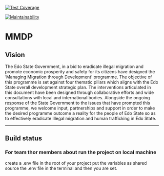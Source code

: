 [![Test Coverage](https://api.codeclimate.com/v1/badges/144a347123fc9ec7f179/test_coverage)](https://codeclimate.com/github/andela/mmdp_site/test_coverage)

[![Maintainability](https://api.codeclimate.com/v1/badges/144a347123fc9ec7f179/maintainability)](https://codeclimate.com/github/andela/mmdp_site/maintainability)

# MMDP

## Vision

The Edo State Government, in a bid to eradicate illegal migration and promote economic prosperity and safety for its citizens have designed the ‘Managing Migration through Development’ programme. The objective of this programme is set against four thematic pillars which aligns with the Edo State overall development strategic plan. The interventions articulated in this document have been designed through collaborative efforts and wide consultations with local and international bodies. Alongside the ongoing response of the State Government to the issues that have prompted this programme, we welcome input, partnerships and support in order to make the desired programme outcome a reality for the people of Edo State so as to effectively eradicate Illegal migration and human trafficking in Edo State.

---

## Build status

### For team thor members about run the project on local machine

create a .env file in the root of your project
put the variables as shared
source the .env file in the terminal
and then you are set.
